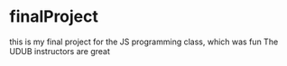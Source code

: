 # finalProject 
this is my final project for the JS programming class, which was fun
The UDUB instructors are great

